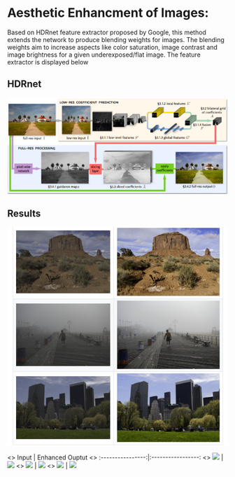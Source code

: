 # Aesthetic Enhancment of Images:
Based on HDRnet feature extractor proposed by Google, this method extends the network to produce blending weights for images. The blending weights aim to increase aspects like color saturation, image contrast and image brightness for a given underexposed/flat image.
The feature extractor is displayed below

## HDRnet

![](hdrnet.png)

## Results
![](aesthetic_samples/samples.png)

<> Input             |  Enhanced Ouptut
<> :----------------:|:-----------------:
<> ![](aesthetic_samples/sample3/a0001-jmac_DSC1459-Inp.png) | ![](aesthetic_samples/sample3/a0001-jmac_DSC1459-Res.png)
<> ![](aesthetic_samples/sample2/a0255-_DSC1448-Inp.png) | ![](aesthetic_samples/sample2/a0255-_DSC1448-Res.png)
<> ![](aesthetic_samples/sample1/a0168-LSCRW_2102-Inp.png) | ![](aesthetic_samples/sample1/a0168-LSCRW_2102-Res.png)
